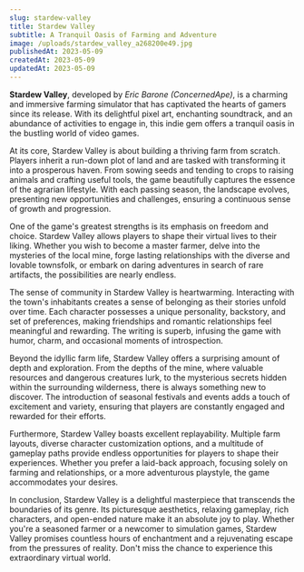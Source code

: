 ```yaml
---
slug: stardew-valley
title: Stardew Valley
subtitle: A Tranquil Oasis of Farming and Adventure
image: /uploads/stardew_valley_a268200e49.jpg
publishedAt: 2023-05-09
createdAt: 2023-05-09
updatedAt: 2023-05-09
---
```


__Stardew Valley__, developed by _Eric Barone (ConcernedApe)_, is a charming and immersive farming simulator that has captivated the hearts of gamers since its release. With its delightful pixel art, enchanting soundtrack, and an abundance of activities to engage in, this indie gem offers a tranquil oasis in the bustling world of video games.

At its core, Stardew Valley is about building a thriving farm from scratch. Players inherit a run-down plot of land and are tasked with transforming it into a prosperous haven. From sowing seeds and tending to crops to raising animals and crafting useful tools, the game beautifully captures the essence of the agrarian lifestyle. With each passing season, the landscape evolves, presenting new opportunities and challenges, ensuring a continuous sense of growth and progression.

One of the game's greatest strengths is its emphasis on freedom and choice. Stardew Valley allows players to shape their virtual lives to their liking. Whether you wish to become a master farmer, delve into the mysteries of the local mine, forge lasting relationships with the diverse and lovable townsfolk, or embark on daring adventures in search of rare artifacts, the possibilities are nearly endless.

The sense of community in Stardew Valley is heartwarming. Interacting with the town's inhabitants creates a sense of belonging as their stories unfold over time. Each character possesses a unique personality, backstory, and set of preferences, making friendships and romantic relationships feel meaningful and rewarding. The writing is superb, infusing the game with humor, charm, and occasional moments of introspection.

Beyond the idyllic farm life, Stardew Valley offers a surprising amount of depth and exploration. From the depths of the mine, where valuable resources and dangerous creatures lurk, to the mysterious secrets hidden within the surrounding wilderness, there is always something new to discover. The introduction of seasonal festivals and events adds a touch of excitement and variety, ensuring that players are constantly engaged and rewarded for their efforts.

Furthermore, Stardew Valley boasts excellent replayability. Multiple farm layouts, diverse character customization options, and a multitude of gameplay paths provide endless opportunities for players to shape their experiences. Whether you prefer a laid-back approach, focusing solely on farming and relationships, or a more adventurous playstyle, the game accommodates your desires.

In conclusion, Stardew Valley is a delightful masterpiece that transcends the boundaries of its genre. Its picturesque aesthetics, relaxing gameplay, rich characters, and open-ended nature make it an absolute joy to play. Whether you're a seasoned farmer or a newcomer to simulation games, Stardew Valley promises countless hours of enchantment and a rejuvenating escape from the pressures of reality. Don't miss the chance to experience this extraordinary virtual world.
